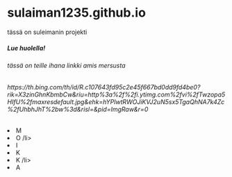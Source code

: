 # sulaiman1235.github.io
tässä on suleimanin projekti
<h5> Lue huolella! </h5>	
<h6>tässä on teille ihana linkki amis mersusta </h6>	
<h6> https://th.bing.com/th/id/R.c107643fd95c2e45f667bd0dd9fd4be0?rik=X3zinGhnKbmbCw&riu=http%3a%2f%2fi.ytimg.com%2fvi%2fTwzopa5HIfU%2fmaxresdefault.jpg&ehk=hYPlwtRWOJiKVJ2uN5sx5TgaQhNA7k4Zc%2fUhbhJhT%2bw%3d&risl=&pid=ImgRaw&r=0</h6>	
  <li> M</li>
  <li> O /li>
  <li> I</li>
  <li> K</li>
  <li> K /li>
  <li> A</li>
